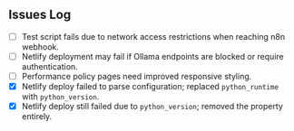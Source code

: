 ## Issues Log

- [ ] Test script fails due to network access restrictions when reaching n8n webhook.
- [ ] Netlify deployment may fail if Ollama endpoints are blocked or require authentication.
- [ ] Performance policy pages need improved responsive styling.
- [x] Netlify deploy failed to parse configuration; replaced `python_runtime` with `python_version`.
- [x] Netlify deploy still failed due to `python_version`; removed the property entirely.
